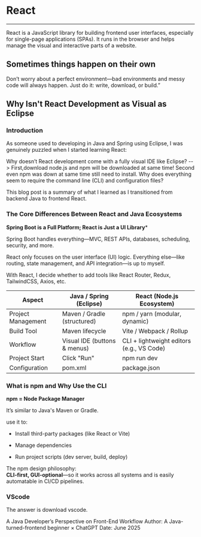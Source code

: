 # React
***
React is a JavaScript library for building frontend user interfaces, especially for single-page applications (SPAs). It runs in the browser and helps manage the visual and interactive parts of a website.
## Sometimes things happen on their own
Don’t worry about a perfect environment—bad environments and messy code will always happen.
Just do it: write, download, or build.”


## Why Isn't React Development as Visual as Eclipse

### Introduction
As someone used to developing in Java and Spring using Eclipse, I was genuinely puzzled when I started learning React:

Why doesn’t React development come with a fully visual IDE like Eclipse? --> First,download node.js and npm will be downloaded at same time! Second even npm was down at same time still need to install.
Why does everything seem to require the command line (CLI) and configuration files?

This blog post is a summary of what I learned as I transitioned from backend Java to frontend React.

### The Core Differences Between React and Java Ecosystems
**Spring Boot is a Full Platform; React is Just a UI Library***

Spring Boot handles everything—MVC, REST APIs, databases, scheduling, security, and more.

React only focuses on the user interface (UI) logic. Everything else—like routing, state management, and API integration—is up to myself.

With React, I decide whether to add tools like React Router, Redux, TailwindCSS, Axios, etc.

| Aspect |Java / Spring (Eclipse) |React (Node.js Ecosystem)|
|----------|----------|----------|
|Project Management|Maven / Gradle (structured)|npm / yarn (modular, dynamic)|
|Build Tool|Maven lifecycle|Vite / Webpack / Rollup|
|Workflow|Visual IDE (buttons & menus)|CLI + lightweight editors (e.g., VS Code)|
|Project Start|Click "Run"|npm run dev|
|Configuration|	pom.xml|package.json|

### What is npm and Why Use the CLI
**npm = Node Package Manager**

It’s similar to Java's Maven or Gradle.

use it to:
* Install third-party packages (like React or Vite)

* Manage dependencies

* Run project scripts (dev server, build, deploy)

The npm design philosophy:  
**CLI-first, GUI-optional**—so it works across all systems and is easily automatable in CI/CD pipelines.

### VScode
The answer is download vscode.


A Java Developer’s Perspective on Front-End Workflow
Author: A Java-turned-frontend beginner × ChatGPT
Date: June 2025
